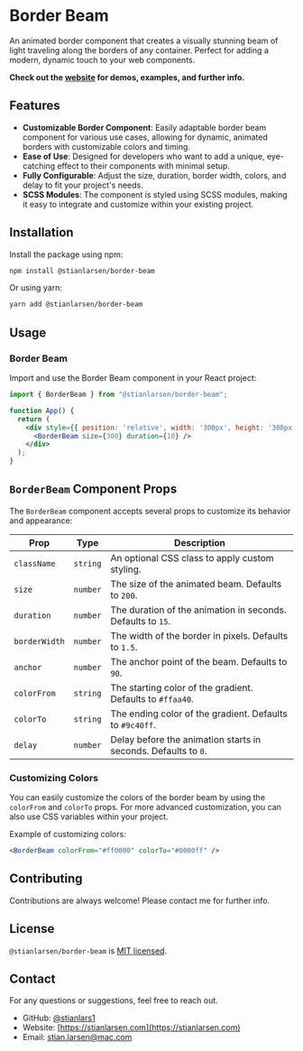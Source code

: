 
# Border Beam

An animated border component that creates a visually stunning beam of light traveling along the borders of any container. Perfect for adding a modern, dynamic touch to your web components.

**Check out the [website](https://your-website-link.com) for demos, examples, and further info.**

## Features

- **Customizable Border Component**: Easily adaptable border beam component for various use cases, allowing for dynamic, animated borders with customizable colors and timing.
- **Ease of Use**: Designed for developers who want to add a unique, eye-catching effect to their components with minimal setup.
- **Fully Configurable**: Adjust the size, duration, border width, colors, and delay to fit your project's needs.
- **SCSS Modules**: The component is styled using SCSS modules, making it easy to integrate and customize within your existing project.

## Installation

Install the package using npm:

```bash
npm install @stianlarsen/border-beam
```

Or using yarn:

```bash
yarn add @stianlarsen/border-beam
```

## Usage

### Border Beam

Import and use the Border Beam component in your React project:

```jsx
import { BorderBeam } from "@stianlarsen/border-beam";

function App() {
  return (
    <div style={{ position: 'relative', width: '300px', height: '300px' }}>
      <BorderBeam size={300} duration={10} />
    </div>
  );
}
```

## `BorderBeam` Component Props

The `BorderBeam` component accepts several props to customize its behavior and appearance:

| Prop         | Type       | Description                                                                                  |
| ------------ | ---------- | -------------------------------------------------------------------------------------------- |
| `className`  | `string`   | An optional CSS class to apply custom styling.                                               |
| `size`       | `number`   | The size of the animated beam. Defaults to `200`.                                            |
| `duration`   | `number`   | The duration of the animation in seconds. Defaults to `15`.                                  |
| `borderWidth`| `number`   | The width of the border in pixels. Defaults to `1.5`.                                        |
| `anchor`     | `number`   | The anchor point of the beam. Defaults to `90`.                                              |
| `colorFrom`  | `string`   | The starting color of the gradient. Defaults to `#ffaa40`.                                   |
| `colorTo`    | `string`   | The ending color of the gradient. Defaults to `#9c40ff`.                                     |
| `delay`      | `number`   | Delay before the animation starts in seconds. Defaults to `0`.                               |

### Customizing Colors

You can easily customize the colors of the border beam by using the `colorFrom` and `colorTo` props. For more advanced customization, you can also use CSS variables within your project.

Example of customizing colors:

```jsx
<BorderBeam colorFrom="#ff0000" colorTo="#0000ff" />
```

## Contributing

Contributions are always welcome! Please contact me for further info.

## License

`@stianlarsen/border-beam` is [MIT licensed](./LICENSE).

## Contact

For any questions or suggestions, feel free to reach out.

- GitHub: [@stianlars1](https://github.com/stianlars1)
- Website: [https://stianlarsen.com](https://stianlarsen.com)
- Email: [stian.larsen@mac.com](mailto:stian.larsen@mac.com)
